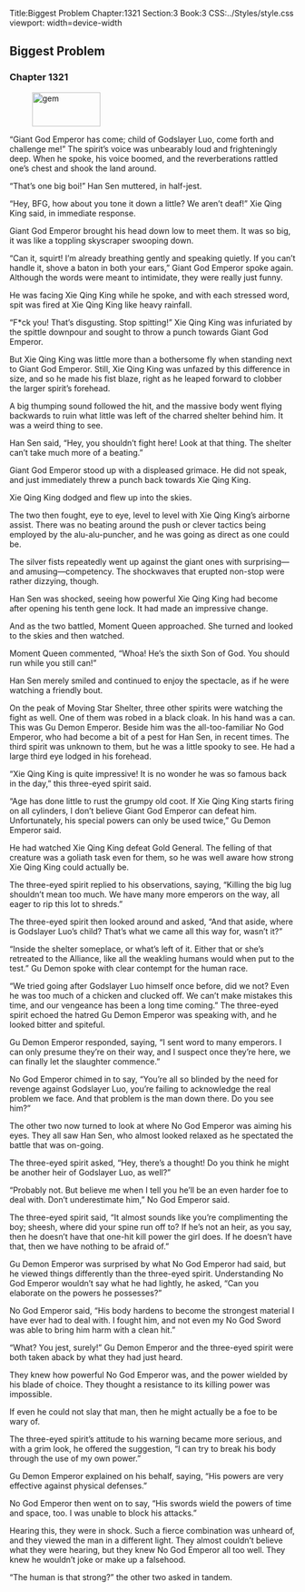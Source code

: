 Title:Biggest Problem 
Chapter:1321 
Section:3 
Book:3 
CSS:../Styles/style.css 
viewport: width=device-width
  
## Biggest Problem
### Chapter 1321
  
<figure>
	<img src="../Images/gem.gif" alt="gem" id="gem" width="120" height="60" />
</figure>
  

  
“Giant God Emperor has come; child of Godslayer Luo, come forth and challenge me!” The spirit’s voice was unbearably loud and frighteningly deep. When he spoke, his voice boomed, and the reverberations rattled one’s chest and shook the land around.

“That’s one big boi!” Han Sen muttered, in half-jest.

“Hey, BFG, how about you tone it down a little? We aren’t deaf!” Xie Qing King said, in immediate response.

Giant God Emperor brought his head down low to meet them. It was so big, it was like a toppling skyscraper swooping down.

“Can it, squirt! I’m already breathing gently and speaking quietly. If you can’t handle it, shove a baton in both your ears,” Giant God Emperor spoke again. Although the words were meant to intimidate, they were really just funny.

He was facing Xie Qing King while he spoke, and with each stressed word, spit was fired at Xie Qing King like heavy rainfall.

“F*ck you! That’s disgusting. Stop spitting!” Xie Qing King was infuriated by the spittle downpour and sought to throw a punch towards Giant God Emperor.

But Xie Qing King was little more than a bothersome fly when standing next to Giant God Emperor. Still, Xie Qing King was unfazed by this difference in size, and so he made his fist blaze, right as he leaped forward to clobber the larger spirit’s forehead.

A big thumping sound followed the hit, and the massive body went flying backwards to ruin what little was left of the charred shelter behind him. It was a weird thing to see.

Han Sen said, “Hey, you shouldn’t fight here! Look at that thing. The shelter can’t take much more of a beating.”

Giant God Emperor stood up with a displeased grimace. He did not speak, and just immediately threw a punch back towards Xie Qing King.

Xie Qing King dodged and flew up into the skies.

The two then fought, eye to eye, level to level with Xie Qing King’s airborne assist. There was no beating around the push or clever tactics being employed by the alu-alu-puncher, and he was going as direct as one could be.

The silver fists repeatedly went up against the giant ones with surprising—and amusing—competency. The shockwaves that erupted non-stop were rather dizzying, though.

Han Sen was shocked, seeing how powerful Xie Qing King had become after opening his tenth gene lock. It had made an impressive change.

And as the two battled, Moment Queen approached. She turned and looked to the skies and then watched.

Moment Queen commented, “Whoa! He’s the sixth Son of God. You should run while you still can!”

Han Sen merely smiled and continued to enjoy the spectacle, as if he were watching a friendly bout.

On the peak of Moving Star Shelter, three other spirits were watching the fight as well. One of them was robed in a black cloak. In his hand was a can. This was Gu Demon Emperor. Beside him was the all-too-familiar No God Emperor, who had become a bit of a pest for Han Sen, in recent times. The third spirit was unknown to them, but he was a little spooky to see. He had a large third eye lodged in his forehead.

“Xie Qing King is quite impressive! It is no wonder he was so famous back in the day,” this three-eyed spirit said.

“Age has done little to rust the grumpy old coot. If Xie Qing King starts firing on all cylinders, I don’t believe Giant God Emperor can defeat him. Unfortunately, his special powers can only be used twice,” Gu Demon Emperor said.

He had watched Xie Qing King defeat Gold General. The felling of that creature was a goliath task even for them, so he was well aware how strong Xie Qing King could actually be.

The three-eyed spirit replied to his observations, saying, “Killing the big lug shouldn’t mean too much. We have many more emperors on the way, all eager to rip this lot to shreds.”

The three-eyed spirit then looked around and asked, “And that aside, where is Godslayer Luo’s child? That’s what we came all this way for, wasn’t it?”

“Inside the shelter someplace, or what’s left of it. Either that or she’s retreated to the Alliance, like all the weakling humans would when put to the test.” Gu Demon spoke with clear contempt for the human race.

“We tried going after Godslayer Luo himself once before, did we not? Even he was too much of a chicken and clucked off. We can’t make mistakes this time, and our vengeance has been a long time coming.” The three-eyed spirit echoed the hatred Gu Demon Emperor was speaking with, and he looked bitter and spiteful.

Gu Demon Emperor responded, saying, “I sent word to many emperors. I can only presume they’re on their way, and I suspect once they’re here, we can finally let the slaughter commence.”

No God Emperor chimed in to say, “You’re all so blinded by the need for revenge against Godslayer Luo, you’re failing to acknowledge the real problem we face. And that problem is the man down there. Do you see him?”

The other two now turned to look at where No God Emperor was aiming his eyes. They all saw Han Sen, who almost looked relaxed as he spectated the battle that was on-going.

The three-eyed spirit asked, “Hey, there’s a thought! Do you think he might be another heir of Godslayer Luo, as well?”

“Probably not. But believe me when I tell you he’ll be an even harder foe to deal with. Don’t underestimate him,” No God Emperor said.

The three-eyed spirit said, “It almost sounds like you’re complimenting the boy; sheesh, where did your spine run off to? If he’s not an heir, as you say, then he doesn’t have that one-hit kill power the girl does. If he doesn’t have that, then we have nothing to be afraid of.”

Gu Demon Emperor was surprised by what No God Emperor had said, but he viewed things differently than the three-eyed spirit. Understanding No God Emperor wouldn’t say what he had lightly, he asked, “Can you elaborate on the powers he possesses?”

No God Emperor said, “His body hardens to become the strongest material I have ever had to deal with. I fought him, and not even my No God Sword was able to bring him harm with a clean hit.”

“What? You jest, surely!” Gu Demon Emperor and the three-eyed spirit were both taken aback by what they had just heard.

They knew how powerful No God Emperor was, and the power wielded by his blade of choice. They thought a resistance to its killing power was impossible.

If even he could not slay that man, then he might actually be a foe to be wary of.

The three-eyed spirit’s attitude to his warning became more serious, and with a grim look, he offered the suggestion, “I can try to break his body through the use of my own power.”

Gu Demon Emperor explained on his behalf, saying, “His powers are very effective against physical defenses.”

No God Emperor then went on to say, “His swords wield the powers of time and space, too. I was unable to block his attacks.”

Hearing this, they were in shock. Such a fierce combination was unheard of, and they viewed the man in a different light. They almost couldn’t believe what they were hearing, but they knew No God Emperor all too well. They knew he wouldn’t joke or make up a falsehood.

“The human is that strong?” the other two asked in tandem.